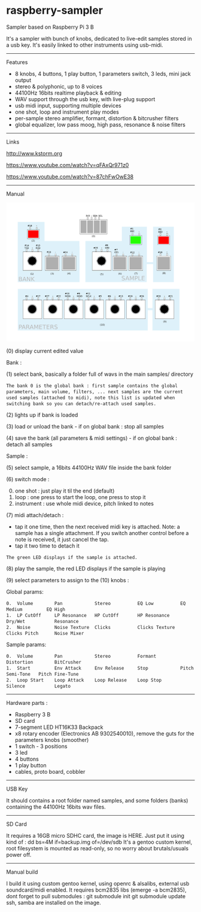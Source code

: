 # raspberry-sampler
Sampler based on Raspberry Pi 3 B

It's a sampler with bunch of knobs, dedicated to live-edit samples stored in a usb key. It's easily linked to other instruments using usb-midi.

-----------------------------------

Features

- 8 knobs, 4 buttons, 1 play button, 1 parameters switch, 3 leds, mini jack output
- stereo & polyphonic, up to 8 voices
- 44100Hz 16bits realtime playback & editing
- WAV support through the usb key, with live-plug support
- usb midi input, supporting multiple devices
- one shot, loop and instrument play modes
- per-sample stereo amplifier, formant, distortion & bitcrusher filters
- global equalizer, low pass moog, high pass, resonance & noise filters

-----------------------------------

Links

http://www.kstorm.org

https://www.youtube.com/watch?v=qFAxQr971z0

https://www.youtube.com/watch?v=87chFwOwE38

-----------------------------------

Manual


![alt text](https://raw.githubusercontent.com/skarab/raspberry-sampler/master/schema.png)

(0) display current edited value

Bank :

(1) select bank, basically a folder full of wavs in the main samples/ directory

    The bank 0 is the global bank : first sample contains the global parameters, main volume, filters, ... next samples are the current used samples (attached to midi), note this list is updated when switching bank so you can detach/re-attach used samples.

(2) lights up if bank is loaded

(3) load or unload the bank - if on global bank : stop all samples

(4) save the bank (all parameters & midi settings) - if on global bank : detach all samples


Sample :

(5) select sample, a 16bits 44100Hz WAV file inside the bank folder

(6) switch mode :

   0. one shot   : just play it til the end (default)
   1. loop       : one press to start the loop, one press to stop it
   2. instrument : use whole midi device, pitch linked to notes

(7) midi attach/detach :
   - tap it one time, then the next received midi key is attached.
     Note: a sample has a single attachment.
     If you switch another control before a note is received, it just cancel the tap.
   - tap it two time to detach it

    The green LED displays if the sample is attached.

(8) play the sample, the red LED displays if the sample is playing

(9) select parameters to assign to the (10) knobs :

 Global params:

    0.  Volume        Pan            Stereo          EQ Low          EQ Medium         EQ High
    1.  LP CutOff     LP Resonance   HP CutOff       HP Resonance    Dry/Wet           Resonance
    2.  Noise         Noise Texture  Clicks          Clicks Texture  Clicks Pitch      Noise Mixer

 Sample params:

    0.  Volume        Pan            Stereo          Formant         Distortion        BitCrusher
    1.  Start         Env Attack     Env Release     Stop            Pitch Semi-Tone   Pitch Fine-Tune
    2.  Loop Start    Loop Attack    Loop Release    Loop Stop       Silence           Legato


-----------------------------------

Hardware parts :
 - Raspberry 3 B
 - SD card
 - 7-segment LED HT16K33 Backpack
 - x8 rotary encoder (Electronics AB 9302540010), remove the guts for the parameters knobs (smoother)
 - 1 switch - 3 positions
 - 3 led
 - 4 buttons
 - 1 play button
 - cables, proto board, cobbler

-----------------------------------

USB Key

It should contains a root folder named samples, and some folders (banks) containing the 44100Hz 16bits wav files.

-----------------------------------

SD Card

It requires a 16GB micro SDHC card, the image is HERE. Just put it using kind of :
dd bs=4M if=backup.img of=/dev/sdb
It's a gentoo custom kernel, root filesystem is mounted as read-only, so no worry about brutals/usuals power off.

-----------------------------------

Manual build

I build it using custom gentoo kernel, using openrc & alsalibs, external usb soundcard/midi enabled.
It requires bcm2835 libs (emerge -a bcm2835), dont forget to pull submodules :
git submodule init
git submodule update
ssh, samba are installed on the image.
